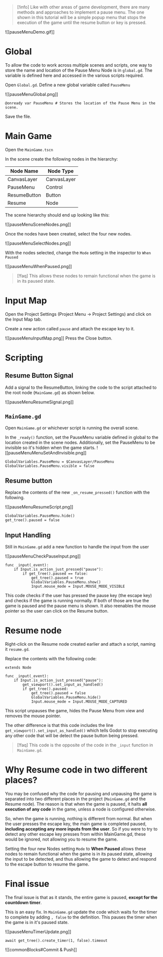 > [!info] Like with other areas of game development, there are many methods and approaches to implement a pause menu. The one shown in this tutorial will be a simple popup menu that stops the execution of the game until the resume button or key is pressed.

![[pauseMenuDemo.gif]]

# Global

To allow the code to work across multiple scenes and scripts, one way to store the name and location of the Pause Menu Node is in `global.gd`. The variable is defined here and accessed in the various scripts required.

Open `Global.gd`. Define a new global variable called `PauseMenu`

![[pauseMenuGlobal.png]]

```gdscript
@onready var PauseMenu # Stores the location of the Pause Menu in the scene.
```

Save the file.

# Main Game

Open the `MainGame.tscn`

In the scene create the following nodes in the hierarchy:


| Node Name    | Node Type   |
| ------------ | ----------- |
| CanvasLayer  | CanvasLayer |
| PauseMenu    | Control     |
| ResumeButton | Button      |
| Resume       | Node        |
The scene hierarchy should end up looking like this:

![[pauseMenuSceneNodes.png]]



Once the nodes have been created, select the four new nodes.

![[pauseMenuSelectNodes.png]]

With the nodes selected, change the `Mode` setting in the inspector to `When Paused`

![[pauseMenuWhenPaused.png]]

> [!faq] This allows these nodes to remain functional when the game is in its paused state.


# Input Map

Open the Project Settings (Project Menu -> Project Settings) and click on the Input Map tab.

Create a new action called `pause` and attach the escape key to it.

![[pauseMenuInputMap.png]]
Press the Close button.
# Scripting

## Resume Button Signal
Add a signal to the ResumeButton, linking the code to the script attached to the root node (`MainGame.gd`) as shown below.

![[pauseMenuResumeSignal.png]]


## `MainGame.gd`

Open `MainGame.gd` or whichever script is running the overall scene. 

In the `_ready()` function, set the PauseMenu variable defined in global to the location created in the scene nodes. Additionally, set the PauseMenu to be invisible so it's hidden when the game starts.
![[pauseMenuMenuSetAndInvisible.png]]

```gdscript
GlobalVariables.PauseMenu = $CanvasLayer/PauseMenu
GlobalVariables.PauseMenu.visible = false
```


## Resume button

Replace the contents of the new `_on_resume_pressed()` function with the following.

![[pauseMenuResumeScript.png]]

```gdscript
GlobalVariables.PauseMenu.hide()
get_tree().paused = false
```


## Input Handling

Still in `MainGame.gd` add a new function to handle the input from the user

![[pauseMenuCheckPauseInput.png]]

```gdscript
func _input(_event):
	if Input.is_action_just_pressed("pause"):
		if get_tree().paused == false:
			get_tree().paused = true
			GlobalVariables.PauseMenu.show()
			Input.mouse_mode = Input.MOUSE_MODE_VISIBLE
```

This code checks if the user has pressed the pause key (the escape key) and checks if the game is running normally. If both of those are true the game is paused and the pause menu is shown. It also reenables the mouse pointer so the user can click on the Resume button.

# Resume node

Right-click on the Resume node created earlier and attach a script, naming it `resume.gd`.

Replace the contents with the following code:

```gdscript
extends Node

func _input(_event):
	if Input.is_action_just_pressed("pause"):
		get_viewport().set_input_as_handled()
		if get_tree().paused:
			get_tree().paused = false
			GlobalVariables.PauseMenu.hide()
			Input.mouse_mode = Input.MOUSE_MODE_CAPTURED

```

This script unpauses the game, hides the Pause Menu from view and removes the mouse pointer. 

The other difference is that this code includes the line `get_viewport().set_input_as_handled()` which tells Godot to stop executing any other code that will be detect the pause button being pressed.

> [!faq] This code is the opposite of the code in the `_input` function in `MainGame.gd`.


# Why Resume code in two different places?

You may be confused why the code for pausing and unpausing the game is separated into two different places in the project (`MainGame.gd` and the Resume node). The reason is that when the game is paused, it halts **all execution of any code** in the game, unless a node is configured otherwise.

So, when the game is running, nothing is different from normal. But when the user presses the escape key, the main game is completed paused, **including accepting any more inputs from the user**. So if you were to try to detect any other escape key presses from within MainGame.gd, these would be ignored, not allowing you to resume the game.

Setting the four new Nodes setting `Mode` to **When Paused** allows these nodes to remain functional when the game is in its paused state, allowing the input to be detected, and thus allowing the game to detect and respond to the escape button to resume the game.


# Final issue

The final issue is that as it stands, the entire game is paused, **except for the countdown timer**. 

This is an easy fix. In `MainGame.gd` update the code which waits for the timer to complete by adding `, false` to the definition. This pauses the timer when the game is in it's paused state.

![[pauseMenuTimerUpdate.png]]

```gdscript
await get_tree().create_timer(1, false).timeout
```


![[commonBlocks#Commit & Push]]